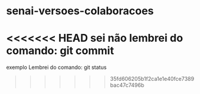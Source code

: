 # senai-versoes-colaboracoes
<<<<<<< HEAD
sei não
lembrei do comando: git commit
=======
exemplo
Lembrei do comando: git status
>>>>>>> 35fd606205b1f2ca1e1e40fce7389bac47c7496b
